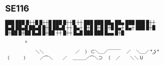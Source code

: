# SE116

███ ███ █┼┼█ █┼┼█ ███ █┼┼█ ┼┼ ███ ███ ██▄ ██▄ ███ ███
█┼┼ █▄█ ██▄█ ██▄█ █┼█ ██▄█ ┼┼ █▄┼ █┼█ █┼█ █┼█ █▄┼ █▄┼
███ █┼█ █┼██ █┼██ █▄█ █┼██ ┼┼ █┼┼ █▄█ ███ ███ █▄▄ █┼█

             ∩
　　　　　　　＼＼
　　　　　　　／　 ）
⊂＼＿／￣￣￣　 ／
　＼＿／   ° ͜ʖ ° （
　　　）　　 　／⌒＼
　　／　 ＿＿＿／⌒＼⊃
　（　 ／
　　＼＼
     U
